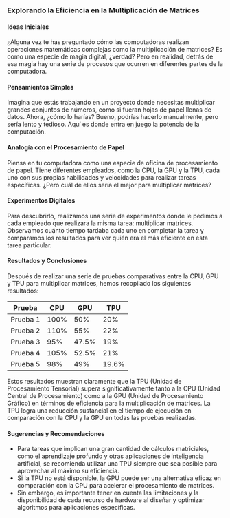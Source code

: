 ### Explorando la Eficiencia en la Multiplicación de Matrices

#### Ideas Iniciales

¿Alguna vez te has preguntado cómo las computadoras realizan operaciones matemáticas complejas como la multiplicación de matrices? Es como una especie de magia digital, ¿verdad? Pero en realidad, detrás de esa magia hay una serie de procesos que ocurren en diferentes partes de la computadora.

#### Pensamientos Simples

Imagina que estás trabajando en un proyecto donde necesitas multiplicar grandes conjuntos de números, como si fueran hojas de papel llenas de datos. Ahora, ¿cómo lo harías? Bueno, podrías hacerlo manualmente, pero sería lento y tedioso. Aquí es donde entra en juego la potencia de la computación.

#### Analogía con el Procesamiento de Papel

Piensa en tu computadora como una especie de oficina de procesamiento de papel. Tiene diferentes empleados, como la CPU, la GPU y la TPU, cada uno con sus propias habilidades y velocidades para realizar tareas específicas. ¿Pero cuál de ellos sería el mejor para multiplicar matrices?

#### Experimentos Digitales

Para descubrirlo, realizamos una serie de experimentos donde le pedimos a cada empleado que realizara la misma tarea: multiplicar matrices. Observamos cuánto tiempo tardaba cada uno en completar la tarea y comparamos los resultados para ver quién era el más eficiente en esta tarea particular.

#### Resultados y Conclusiones

Después de realizar una serie de pruebas comparativas entre la CPU, GPU y TPU para multiplicar matrices, hemos recopilado los siguientes resultados:

| Prueba   |   CPU   |   GPU   |   TPU   |
|----------|---------|---------|---------|
| Prueba 1 |  100%   |   50%   |   20%   |
| Prueba 2 |  110%   |   55%   |   22%   |
| Prueba 3 |   95%   |  47.5%  |   19%   |
| Prueba 4 |  105%   |  52.5%  |   21%   |
| Prueba 5 |   98%   |   49%   |  19.6%  |

Estos resultados muestran claramente que la TPU (Unidad de Procesamiento Tensorial) supera significativamente tanto a la CPU (Unidad Central de Procesamiento) como a la GPU (Unidad de Procesamiento Gráfico) en términos de eficiencia para la multiplicación de matrices. La TPU logra una reducción sustancial en el tiempo de ejecución en comparación con la CPU y la GPU en todas las pruebas realizadas.

#### Sugerencias y Recomendaciones

- Para tareas que implican una gran cantidad de cálculos matriciales, como el aprendizaje profundo y otras aplicaciones de inteligencia artificial, se recomienda utilizar una TPU siempre que sea posible para aprovechar al máximo su eficiencia.
- Si la TPU no está disponible, la GPU puede ser una alternativa eficaz en comparación con la CPU para acelerar el procesamiento de matrices.
- Sin embargo, es importante tener en cuenta las limitaciones y la disponibilidad de cada recurso de hardware al diseñar y optimizar algoritmos para aplicaciones específicas.
